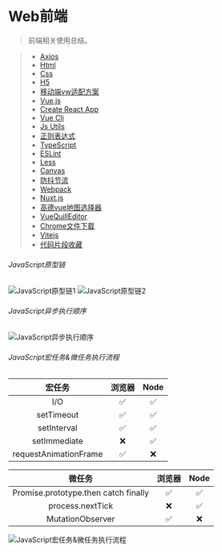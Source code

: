 # Web前端

> 前端相关使用总结。  

> * [Axios](../frontend/axios.md)
> * [Html](../frontend/html.md)
> * [Css](../frontend/css.md)
> * [H5](../frontend/h5.md)
> * [移动端vw适配方案](../frontend/vw.md)
> * [Vue.js](../frontend/vuejs.md)
> * [Create React App](../frontend/cra.md)
> * [Vue Cli](../frontend/vue-cli.md)
> * [Js Utils](../frontend/js-utils.md)
> * [正则表达式](../frontend/regular.md)
> * [TypeScript](../frontend/typescript.md)
> * [ESLint](../frontend/eslint.md)
> * [Less](../frontend/less.md)
> * [Canvas](../frontend/canvas.md)
> * [防抖节流](../frontend/debounce-throttle.md)
> * [Webpack](../frontend/webpack.md)
> * [Nuxt.js](../frontend/nuxtjs.md)
> * [高德vue地图选择器](../frontend/amap-selector.md)
> * [VueQuillEditor](../frontend/vue-quill-editor.md)
> * [Chrome文件下载](../frontend/chrome-download.md)
> * [Vitejs](../frontend/vitejs.md)
> * [代码片段收藏](../frontend/snippet.md)

###### JavaScript原型链

![JavaScript原型链1](../assets/frontend-js-prototype-chain-1.jpg)
![JavaScript原型链2](../assets/frontend-js-prototype-chain-2.jpg)

###### JavaScript异步执行顺序

![JavaScript异步执行顺序](../assets/frontend-js-event-queue-1.png)

###### JavaScript宏任务&微任务执行流程

| 宏任务 |	浏览器 | Node |
|:-:|:-:|:-:|
| I/O | &#x2705; | &#x2705; |
| setTimeout | &#x2705; | &#x2705; |
| setInterval | &#x2705; | &#x2705; |
| setImmediate | &#x274C; | &#x2705; |
| requestAnimationFrame | &#x2705; | &#x274C; |

| 微任务 | 浏览器 | Node |
|:-:|:-:|:-:|
| Promise.prototype.then catch finally | &#x2705; | &#x2705; |
| process.nextTick | &#x274C; | &#x2705; |
| MutationObserver | &#x2705; | &#x274C; |

![JavaScript宏任务&微任务执行流程](../assets/frontend-js-event-queue-2.png)